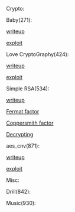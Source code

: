 Crypto:

Baby(271):

[writeup](./Baby/README.md)

[exploit](./Baby/exploit.py)

Love CryptoGraphy(424):

[writeup](./Love%20CryptoGraphy/README.md)

[exploit](./Love%20CryptoGraphy/exploit.py)

Simple RSA(534):

[writeup](./Simple%20RSA/README.md)

[Fermat factor](./Simple%20RSA/fermat.py)

[Coppersmith factor](./Simple%20RSA/coppersmith.sage)

[Decrypting](./Simple%20RSA/decrypt.py)

aes\_cnv(871):

[writeup](./aes_cnv/README.md)

[exploit](./aes_cnv/exploit.py)

Misc:



Drill(842):



Music(930):



